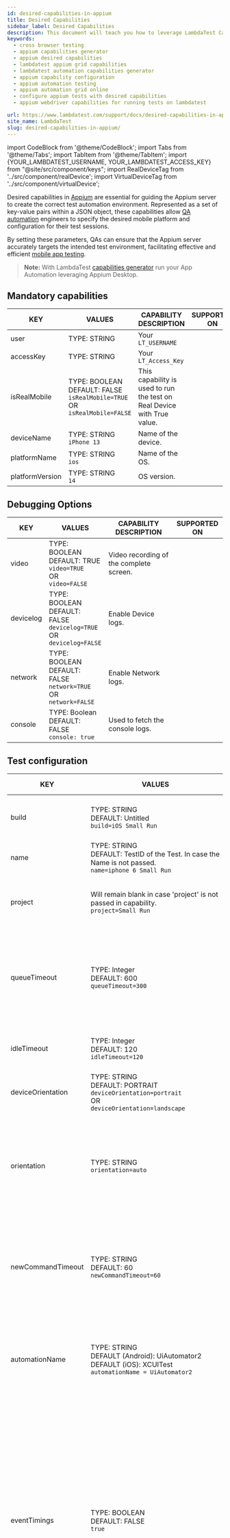 ```yaml
---
id: desired-capabilities-in-appium
title: Desired Capabilities 
sidebar_label: Desired Capabilities
description: This document will teach you how to leverage LambdaTest Capability Generator to easily for declaring desired capabilities in Appium to run your App Automation leveraging Appium Desktop.
keywords:
  - cross browser testing
  - appium capabilities generator
  - appium desired capabilities
  - lambdatest appium grid capabilities
  - lambdatest automation capabilities generator
  - appium capability configuration
  - appium automation testing
  - appium automation grid online
  - configure appium tests with desired capabilities
  - appium webdriver capabilities for running tests on lambdatest

url: https://www.lambdatest.com/support/docs/desired-capabilities-in-appium/
site_name: LambdaTest
slug: desired-capabilities-in-appium/
---
```


import CodeBlock from '@theme/CodeBlock';
import Tabs from '@theme/Tabs';
import TabItem from '@theme/TabItem';
import {YOUR_LAMBDATEST_USERNAME, YOUR_LAMBDATEST_ACCESS_KEY} from "@site/src/component/keys";
import RealDeviceTag from '../src/component/realDevice';
import VirtualDeviceTag from '../src/component/virtualDevice';

<script type="application/ld+json"
      dangerouslySetInnerHTML={{ __html: JSON.stringify({
       "@context": "https://schema.org",
        "@type": "BreadcrumbList",
        "itemListElement": [{
          "@type": "ListItem",
          "position": 1,
          "name": "Home",
          "item": "https://www.lambdatest.com"
        },{
          "@type": "ListItem",
          "position": 2,
          "name": "Support",
          "item": "https://www.lambdatest.com/support/docs/"
        },{
          "@type": "ListItem",
          "position": 3,
          "name": "Desired Capabilities In appium",
          "item": "https://www.lambdatest.com/support/docs/desired-capabilities-in-appium/"
        }]
      })
    }}
></script>
Desired capabilities in [Appium](https://www.lambdatest.com/appium) are essential for guiding the Appium server to create the correct test automation environment. Represented as a set of key-value pairs within a JSON object, these capabilities allow [QA automation](https://www.lambdatest.com/blog/qa-automation/) engineers to specify the desired mobile platform and configuration for their test sessions. 

By setting these parameters, QAs can ensure that the Appium server accurately targets the intended test environment, facilitating effective and efficient [mobile app testing](https://www.lambdatest.com/mobile-app-testing). 

> **Note:** With LambdaTest [capabilities generator](https://www.lambdatest.com/capabilities-generator/) run your App Automation leveraging Appium Desktop.

<div class="desired-capabilities-page">

## Mandatory capabilities
| KEY | VALUES | CAPABILITY DESCRIPTION | SUPPORTED ON |
|-----|------- | ---------------------- |--------------|
| user | TYPE: STRING | Your `LT_USERNAME` | <VirtualDeviceTag value="Virtual-Device" />  <RealDeviceTag value="Real-Device" /> |
| accessKey | TYPE: STRING | Your `LT_Access_Key`| <VirtualDeviceTag value="Virtual Device" />  <RealDeviceTag value="Real Device" /> |
| isRealMobile | TYPE: BOOLEAN <br/>DEFAULT: FALSE<br/>`isRealMobile=TRUE` <br/>OR<br/>`isRealMobile=FALSE` | This capability is used to run the test on Real Device  with True value. | <VirtualDeviceTag value="Virtual Device" /> <RealDeviceTag value="Real Device" />  |
| deviceName | TYPE: STRING <br/> `iPhone 13` | Name of the device. | <VirtualDeviceTag value="Virtual Device" /> <RealDeviceTag value="Real Device" /> |
| platformName | TYPE: STRING <br/> `ios` | Name of the OS. |  <VirtualDeviceTag value="Virtual Device" /> <RealDeviceTag value="Real Device" /> |
| platformVersion    | TYPE: STRING <br/> `14` | OS version. | <VirtualDeviceTag value="Virtual Device" /> <RealDeviceTag value="Real Device" />  |

## Debugging Options
| KEY | VALUES | CAPABILITY DESCRIPTION | SUPPORTED ON |
|-----|--------| -----------------------|--------------|
| video | TYPE: BOOLEAN <br/> DEFAULT: TRUE <br/> `video=TRUE` <br/> OR <br/> `video=FALSE` | Video recording of the complete screen. | <VirtualDeviceTag value="Virtual Device" />  <RealDeviceTag value="Real Device" /> |
| devicelog | TYPE: BOOLEAN <br/> DEFAULT: FALSE <br/> `devicelog=TRUE` <br/> OR <br/> `devicelog=FALSE` | Enable Device logs. | <VirtualDeviceTag value="Virtual Device" />  <RealDeviceTag value="Real Device" /> |
| network | TYPE: BOOLEAN <br/> DEFAULT: FALSE <br/> `network=TRUE` <br/> OR <br/> `network=FALSE` | Enable Network logs. | <VirtualDeviceTag value="Virtual Device" />  <RealDeviceTag value="Real Device" /> |
| console | TYPE: Boolean<br/> DEFAULT: FALSE <br/>`console: true` | Used to fetch the console logs.| <VirtualDeviceTag value="Virtual Device" />  <RealDeviceTag value="Real Device" /> |

## Test configuration
| KEY | VALUES | CAPABILITY DESCRIPTION | SUPPORTED ON |
|-----|--------| -----------------------|--------------|
| build | TYPE: STRING <br/> DEFAULT: Untitled <br/> `build=iOS Small Run` | You can group your tests like a job containing multiple tests. | <VirtualDeviceTag value="Virtual Device" />  <RealDeviceTag value="Real Device" /> |
| name | TYPE: STRING <br/> DEFAULT: TestID of the Test. In case the Name is not passed. <br/> `name=iphone 6 Small Run` | Name of your test. | <VirtualDeviceTag value="Virtual Device" />  <RealDeviceTag value="Real Device" /> |
| project | Will remain blank in case 'project' is not passed in capability. <br/> `project=Small Run` | You can group your builds like a project containing multiple jobs. | <VirtualDeviceTag value="Virtual Device" />  <RealDeviceTag value="Real Device" /> |
| queueTimeout | TYPE: Integer <br/> DEFAULT: 600 <br/> `queueTimeout=300` | This capability can be used to modify the Queue timeout value within a range. queueTimeout Range : 300-900. | <VirtualDeviceTag value="Virtual Device" />  <RealDeviceTag value="Real Device" /> |
| idleTimeout | TYPE: Integer <br/> DEFAULT: 120 <br/> `idleTimeout=120` | This capability can be used to modify the timeout value. | <VirtualDeviceTag value="Virtual Device" />  <RealDeviceTag value="Real Device" /> |
| deviceOrientation | TYPE: STRING <br/> DEFAULT: PORTRAIT <br/> `deviceOrientation=portrait` <br/> OR <br/> `deviceOrientation=landscape` | Change the screen orientation of the device. | <VirtualDeviceTag value="Virtual Device" />  <RealDeviceTag value="Real Device" /> |
| orientation | TYPE: STRING <br/> `orientation=auto` | This capability allows the app or browser to automatically adjust its display based on the physical orientation of the device. | <VirtualDeviceTag value="Virtual Device" />  <RealDeviceTag value="Real Device" /> |
| newCommandTimeout | TYPE: STRING <br/> DEFAULT: 60 <br/> `newCommandTimeout=60` | How long (in seconds) Appium will wait for a new command from the client before assuming the client quit and ending the session. | <VirtualDeviceTag value="Virtual Device" />  <RealDeviceTag value="Real Device" /> |
| automationName | TYPE: STRING <br/> DEFAULT (Android): UiAutomator2 <br/> DEFAULT (iOS): XCUITest <br/> `automationName = UiAutomator2` | Choose which automation engine you'd like to use. <br/> Android - `UiAutomator2`, `Flutter`. <br/> iOS - `XCUITest`, `Flutter`. | <VirtualDeviceTag value="Virtual Device" />  <RealDeviceTag value="Real Device" /> |
| eventTimings | TYPE: BOOLEAN <br/> DEFAULT: FALSE <br/> `true` | Enable or disable the reporting of the timings for various Appium-internal events (e.g., the start and end of each command, etc.). To enable, use true. The timings are then reported as events property on response to querying the current session. See the event timing docs for the the structure of this response. | <VirtualDeviceTag value="Virtual Device" />  <RealDeviceTag value="Real Device" /> |
| otherApps | TYPE: ARRAY OF STRINGS <br/> DEFAULT: [ ] or Empty Array <br/> `"otherApps":` <br/> `["lt://APP1002211081648217405891389",` <br/> `"lt://APP1002211081648217429465823"]` | Accepts a list of App URLs returned after uploading an app on the LambdaTest servers. <br/> Conditions to be satisfied:<br/>1. App should also be passed if "otherApps" is passed.<br/> 2. Length of app URL <br/>array &le; 3.<br/>3. At max 3 other apps can be installed.<br/>4. App should not be present inside 'otherApp' array.<br/>5. No duplicates in ‘otherApp’ array. | <VirtualDeviceTag value="Virtual Device" />  <RealDeviceTag value="Real Device" /> |
| globalHttpProxy | TYPE: BOOLEAN <br/> DEFAULT: FALSE <br/>  globalHttpProxy = true | This is only for Android specific applications and devices. <br/> If the customer’s app requires Proxy to enable Data Transfer that is not possible otherwise, they can reach out to the CS & LT will enable it for them from BE.This is not available for customers directly unless set from BE by LT. | <RealDeviceTag value="Real Device" /> |
| region | TYPE: STRING <br/> DEFAULT: Location of the nearest data center <br/> `region = US` | 1. By default, it picks the location of the nearest data center.<br/>2.  If you would like to change the region of the Data Center manually, you can pass this capability.<br/> 3. Currently, only three regions are supported: Europe - "EU", USA - "US" and Asia-Pacific - "AP" | <VirtualDeviceTag value="Virtual Device" />  <RealDeviceTag value="Real Device" /> |
| waitForIdleTimeout | TYPE: BOOLEAN <br/> `waitForIdleTimeout = 0` | 1. Sets the timeout for waiting for the user interface to go into an idle state before starting a UI Automator action.<br/>2.  It changes the timeout of the configuration in UIAutomator and could help to make interaction speed faster.| <VirtualDeviceTag value="Virtual Device" />  <RealDeviceTag value="Real Device" /> |
| privateCloud | TYPE: BOOLEAN <br/> DEFAULT: FALSE <br/>`privateCloud: True`| If your organization has opted for Private Cloud, then using this flag will fetch the devices from your Private Cloud. <br/> If your organization has not opted for Private Cloud, your test can fail if this capability is passed.| <VirtualDeviceTag value="Virtual Device" />  <RealDeviceTag value="Real Device" /> |
| w3c | TYPE: Boolean<br/> DEFAULT: FALSE <br/>`w3c: true` | Appium will use the W3C webdriver protocol when it's set to true.| <VirtualDeviceTag value="Virtual Device" />  <RealDeviceTag value="Real Device" /> |
| autoLaunch | TYPE: Boolean<br/> DEFAULT: TRUE <br/>`autoLaunch: false`| If the user doesn't pass this, the app will start on boot. Else, it will not open on boot.| <VirtualDeviceTag value="Virtual Device" />  <RealDeviceTag value="Real Device" /> |

### Android
| KEY | VALUES | CAPABILITY DESCRIPTION | SUPPORTED ON |
|-----|--------| -----------------------|--------------|
| playStoreLogin | TYPE: STRINGS OF HASHMAP <br/> DEFAULT: FALSE <br/>`"playStoreLogin":`<br/>`{"email":user@gmail.com","password":"ejndfdfs"}` | The capability is used to login to Play Store on Android devices. <br/> Conditions to be specified: <br/>1. The account should not be using any kind 2 factor authentication, otherwise the test can fail. <br/> 2. The account should not require you to login using a trusted device using popup or OTP. <br/> 3. Since we clean the Device after each session, please make sure you are logging into the account during each session.|  <RealDeviceTag value="Real Device" /> |
| appActivity   | TYPE: String <br/>`com.lambdatest.proverbial/.home`| Launch the activity directly on the device using the App Activity. **Only for Android**.| <VirtualDeviceTag value="Virtual Device" />  <RealDeviceTag value="Real Device" /> |
| appPackage   | TYPE: String <br/>`com.lambdatest.proverbial`| Launch the app directly on the device using the App Package. **Only for Android**.| <VirtualDeviceTag value="Virtual Device" />  <RealDeviceTag value="Real Device" /> |

### iOS
| KEY | VALUES | CAPABILITY DESCRIPTION | SUPPORTED ON |
|-----|--------| -----------------------|--------------|
| resignApp | TYPE: BOOLEAN <br/> DEFAULT: True <br/> `resignApp = true` | 1. By default, if this capability is not passed, your app will be re-signed.<br/> 2. You can pass "false" as a capability to prevent your apps from being re-signed.<br/> 3. This is only for iOS-specific applications and devices |  <RealDeviceTag value="Real Device" /> |
| bundleId | TYPE: String <br/>`com.whatsapp`| Launch the app directly on the device using the Bundle ID. **Only for iOS**.| <VirtualDeviceTag value="Virtual Device" />  <RealDeviceTag value="Real Device" /> |
| autoDismissAlerts | TYPE: BOOLEAN <br/> DEFAULT: False <br/> `autoDismissAlerts=TRUE` <br/> OR <br/> `autoDismissAlerts=FALSE` | Appium capability to Dismiss alerts/popups on iOS Devices. | <VirtualDeviceTag value="Virtual Device" />  <RealDeviceTag value="Real Device" /> |
| autoAcceptAlerts | TYPE: BOOLEAN <br/> DEFAULT: True <br/> `autoAcceptAlerts=TRUE` <br/> OR <br/> `autoAcceptAlerts=FALSE` | Appium capability to Accept alerts/popups on iOS Devices. | <VirtualDeviceTag value="Virtual Device" />  <RealDeviceTag value="Real Device" /> |
| noReset | TYPE: BOOLEAN <br/> DEFAULT: False <br/>`true` | Don't reset app state before this session. See [here](https://appium.readthedocs.io/en/stable/en/writing-running-appium/other/reset-strategies/) for more details.                                                                                                                               | <VirtualDeviceTag value="Virtual Device" />  <RealDeviceTag value="Real Device" /> |
## Real User conditions
| KEY | VALUES | CAPABILITY DESCRIPTION | SUPPORTED ON |
|-----|--------| -----------------------|--------------|
| language | TYPE: STRING <br/> `fr` | Language to set for iOS (XCUITest driver only) and Android. | <VirtualDeviceTag value="Virtual Device" />  <RealDeviceTag value="Real Device" /> |
| locale | TYPE: STRING <br/> `fr_CA, CA` | Locale to set for iOS (XCUITest driver only) and Android. fr_CA format (language code and country name abbreviationfor iOS). CA format (country name abbreviation) for Android.<br/> For more info, [click here.](https://www.lambdatest.com/support/docs/list-of-supported-locales/) | <VirtualDeviceTag value="Virtual Device" />  <RealDeviceTag value="Real Device" /> |
| disableAnimation | TYPE: BOOLEAN <br/> DEFAULT: False <br/>`disableAnimation = true` | Disable all kinds of animations on the complete device [including all applications] that is running the test.| <VirtualDeviceTag value="Virtual Device" />  <RealDeviceTag value="Real Device" /> |
| lambdaMaskCommands | TYPE: Array of Strings <br/> DEFAULT: Empty Array <br/>`["setValues", "setCookies", "getCookies"]` | Used to make sure that the values aren't shown on the device. The text could be a Password.| <VirtualDeviceTag value="Virtual Device" />  <RealDeviceTag value="Real Device" /> |
| timezone | TYPE: String <br/>`timezone=UTC+13:00`<br/>`timezone=UTC-0400` | Used to set the timezone on the device using the UTC Time. <br/>If this capability is not passed, the device will auto update the timezone based on the physical location of the device.| <VirtualDeviceTag value="Virtual Device" />  <RealDeviceTag value="Real Device" /> |
| geoLocation | TYPE: String <br/>`geoLocation=US`<br/>`geoLocation=FR` | Used to change the geolocation of the device to the location provided. <br/> If this capability is not passed, the device will auto update the Geo Location based on the physical location of the device.| <VirtualDeviceTag value="Virtual Device" />  <RealDeviceTag value="Real Device" /> |
| enableImageInjection | TYPE: Boolean<br/> DEFAULT: false <br/>`enableImageInjection: true` | Used to enable the Image Injection for the app. <br/>Must send "media" capability along with this capability.| <VirtualDeviceTag value="Virtual Device" />  <RealDeviceTag value="Real Device" /> |
| media | TYPE: STRING <br/>`media: Path to the image`|Used to provide the media to upload the file to the app for Image Injection. If this capability is not passed, then the no media will be sent to the device. <br/>Must send "enableImageInjection" capability along with this capability.|  <RealDeviceTag value="Real Device" /> |
| enableBluetooth | TYPE: Boolean<br/> DEFAULT: false <br/>`enableBluetooth: true` | Used to enable the bluetooth functionality during the session.|  <RealDeviceTag value="Real Device" /> |
| location | TYPE: HashMap <br/> <br/> Python example: <br/> `location: {"lat": "28.6235192", "long": "77.3662948"}` <br/> <br/> For examples in other languages, please head over to [Capability Generator](https://www.lambdatest.com/capabilities-generator/)  | Used to change the GPS Geolocation of the device to the location provided. <br/> If this capability is not passed, the device will auto update the Geo Location based on the physical location of the device. <br/> It needs to be passed in a HashMap structure with `lat` & `long` being passed separately. | <VirtualDeviceTag value="Virtual Device" />  <RealDeviceTag value="Real Device" /> |


## Device configuration
| KEY | VALUES | CAPABILITY DESCRIPTION | SUPPORTED ON |
|-----|--------| -----------------------|--------------|
| autoGrantPermissions | TYPE: BOOLEAN <br/> `autoGrantPermissions=TRUE` <br/> OR <br/> `autoGrantPermissions=FALSE` | Have Appium automatically determine which permissions your app requires and grant them to the app on install. Defaults to false. If noReset is true, this capability doesn't work. | <VirtualDeviceTag value="Virtual Device" />  <RealDeviceTag value="Real Device" /> |
| proxyUrl  | TYPE: STRING <br/>`proxyUrl: 192.168.1.1:8080`| Used to change the Proxy Address of the device. Data will pass through the specified proxy address. <br/>If this capability is not passed, then there'll be no proxy being added to the device.| <VirtualDeviceTag value="Virtual Device" />  <RealDeviceTag value="Real Device" /> |

## Network configuration
| KEY | VALUES | CAPABILITY DESCRIPTION | SUPPORTED ON |
|-----|--------| -----------------------|--------------|
| tunnel | TYPE: BOOLEAN <br/> `tunnel=TRUE` <br/> OR <br/> `tunnel=FALSE` | To test local applications with LambdaTest.| <VirtualDeviceTag value="Virtual Device" />  <RealDeviceTag value="Real Device" /> |
| tunnelName | TYPE: STRING <br/> `tunnelName=RabbitHole` | Name of the tunnel. | <VirtualDeviceTag value="Virtual Device" />  <RealDeviceTag value="Real Device" /> |
| dedicatedProxy | TYPE: BOOLEAN <br/> `dedicatedProxy=TRUE` <br/> OR <br/> `dedicatedProxy=FALSE` | Dedicated Proxy. | <VirtualDeviceTag value="Virtual Device" />  <RealDeviceTag value="Real Device" /> |
| blockDomains | TYPE: Array of Strings <br/> `"blockDomains": ["www.facebook.com", "www.amazon.com"]  ` | It is used to block the mentioned domains on the device.|  <RealDeviceTag value="Real Device" /> |

</div>

> Got any questions?<br/>
> Please reach out at our <span className="doc\_\_lt" onClick={() => window.openLTChatWidget()}>**24x7 Chat Support**</span> or you could also mail us at [support@lambdatest.com](https://support.lambdatest.com/).

<nav aria-label="breadcrumbs">
  <ul className="breadcrumbs">
    <li className="breadcrumbs__item">
      <a className="breadcrumbs__link" target="_self" href="https://www.lambdatest.com">
        Home
      </a>
    </li>
    <li className="breadcrumbs__item">
      <a className="breadcrumbs__link" target="_self" href="https://www.lambdatest.com/support/docs/">
        Support
      </a>
    </li>
    <li className="breadcrumbs__item breadcrumbs__item--active">
      <span className="breadcrumbs__link">
       Desired Capabilities In Appium
      </span>
    </li>
  </ul>
</nav>